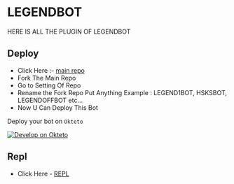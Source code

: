 # LEGENDBOT
HERE IS ALL THE PLUGIN OF LEGENDBOT

## Deploy 
- Click Here :- [main repo](https://github.com/LEGEND-AI/LEGENDBOT)
- Fork The Main Repo 
- Go to Setting Of Repo 
- Rename the Fork Repo Put Anything Example : LEGEND1BOT, HSKSBOT, LEGENDOFFBOT etc...
- Now U Can Deploy This Bot


Deploy your bot on `Okteto`
  
[![Develop on Okteto](https://okteto.com/develop-okteto.svg)](https://cloud.okteto.com)


## Repl
- Click Here - [REPL](https://replit.com/@KrishnaJaiswal1/LEGENDBOT#main.py)
